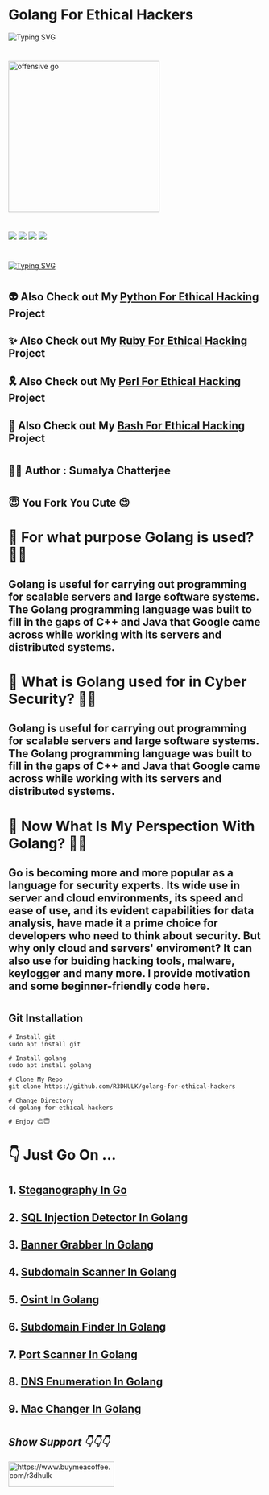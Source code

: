 <h1><b> Golang For Ethical Hackers </h1></b>
<img src="https://readme-typing-svg.demolab.com?font=Fira+Code&pause=1000&color=17FF38&background=000000&width=441&height=58&lines=Golang+For+Ethical+Hackers;Ethical+Hacking+Tool+Hub;All+In+One+Go-Scripts+For+Hacking+" alt="Typing SVG" />

#

<img src="https://pbs.twimg.com/media/Dz3Rt_6WsAEXaMN?format=jpg&name=large" alt="offensive go" height="300px" width="300px">

#

<img src="https://img.shields.io/badge/Used Golang- darkblue"> <img src="https://img.shields.io/badge/Golang For Ethical Hackers-orange"> <img src="https://img.shields.io/badge/Download-Now-green"> <img src="https://img.shields.io/badge/Licence-MIT-yellowgreen">

#
<a href="https://git.io/typing-svg"><img src="https://readme-typing-svg.demolab.com?font=Fira+Code&duration=8000&pause=871&color=F70000&width=435&lines=This+Repo+Is+In+Underconstruction" alt="Typing SVG" /></a>

#
<h2><b> 👽 Also Check out My <a href="https://github.com/R3DHULK/python-for-ethical-hacking/"> Python For Ethical Hacking</a> Project</h2></b>
<h2><b> ✨ Also Check out My <a href="https://github.com/R3DHULK/Ruby-for-ethical-hackers/"> Ruby For Ethical Hacking</a> Project</h2></b>
<h2><b> 🎗️ Also Check out My <a href="https://github.com/R3DHULK/Perl-for-ethical-hackers/"> Perl For Ethical Hacking</a> Project</h2></b>
<h2><b> 🤖 Also Check out My <a href="https://github.com/R3DHULK/bash-for-ethical-hackers/"> Bash For Ethical Hacking</a> Project</h2></b>

#

<h2><b>👨‍💻 Author : Sumalya Chatterjee</b></h2>

#
<h2><b>😇 You Fork You Cute 😊 </h2></b>

#
<h1><b>🦍 For what purpose Golang is used? 🧑‍💼</h1></b>
<h2><b> Golang is useful for carrying out programming for scalable servers and large software systems. The Golang programming language was built to fill in the gaps of C++ and Java that Google came across while working with its servers and distributed systems. </b></h2>

#

<h1><b>🥚 What is Golang used for in Cyber Security? 🧑‍💼 </h1></b>
<h2><b> Golang is useful for carrying out programming for scalable servers and large software systems. The Golang programming language was built to fill in the gaps of C++ and Java that Google came across while working with its servers and distributed systems. </b></h2>

#
<h1><b> 🙂 Now What Is My Perspection With Golang? 👨‍💻</b></h1>
<h2><b> Go is becoming more and more popular as a language for security experts. Its wide use in server and cloud environments, its speed and ease of use, and its evident capabilities for data analysis, have made it a prime choice for developers who need to think about security. But why only cloud and servers' enviroment? It can also use for buiding hacking tools, malware, keylogger and many more. I provide motivation and some beginner-friendly code here. </h2></b>

#

<h2><b>Git Installation</b></h2>

```
# Install git
sudo apt install git

# Install golang
sudo apt install golang

# Clone My Repo
git clone https://github.com/R3DHULK/golang-for-ethical-hackers

# Change Directory
cd golang-for-ethical-hackers

# Enjoy 😊😇
```

#

<h1><b>👇 Just Go On ... </h1></b>
<h2><b>1. <a href="https://github.com/R3DHULK/steganography-in-go"> Steganography In Go</a></b></h2>
<h2><b>2. <a href="https://github.com/R3DHULK/sqli-detector-in-golang">SQL Injection Detector In Golang</a> </b></h2>
<h2><b>3. <a href="https://github.com/R3DHULK/banner-grabber-in-go"> Banner Grabber In Golang</a> </b></h2>
<h2><b>4. <a href="https://github.com/R3DHULK/subdomain-scanner-in-golang"> Subdomain Scanner In Golang</a> </b></h2>
<h2><b>5. <a href="https://github.com/R3DHULK/osint-in-go"> Osint In Golang</a> </b></h2>
<h2><b>6. <a href="https://github.com/R3DHULK/subdomain-finder-in-go"> Subdomain Finder In Golang</a> </b></h2>
<h2><b>7. <a href="https://github.com/R3DHULK/port-scanner-in-go"> Port Scanner In Golang</a> </b></h2>
<h2><b>8. <a href="https://github.com/R3DHULK/dns-enumeration-in-go"> DNS Enumeration In Golang</a> </b></h2>
<h2><b>9. <a href="https://github.com/R3DHULK/mac-changer-in-go"> Mac Changer In Golang</a> </b></h2>

#

<h2><b><i> Show Support 👇👇👇</b></i> </h2>
<a href="https://www.buymeacoffee.com/r3dhulk"> <img align="center" src="https://cdn.buymeacoffee.com/buttons/v2/default-yellow.png" height="50" width="210" alt="https://www.buymeacoffee.com/r3dhulk" /></a><br><br>
